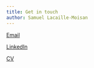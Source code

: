 ```yaml
---
title: Get in touch
author: Samuel Lacaille-Moisan
---
```


[Email](mailto:saam234@gmail.com)

[LinkedIn](https://www.linkedin.com/in/samuel-lacaille-moisan-608863a3/)

[CV](../SLM-CV-english.pdf)
